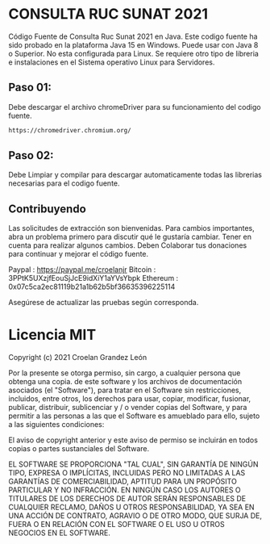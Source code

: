 # CONSULTA RUC SUNAT 2021

Código Fuente de Consulta Ruc Sunat 2021 en Java. Este codigo fuente ha sido probado en la plataforma Java 15 en Windows.
Puede usar con Java 8 o Superior. No esta configurada para Linux. Se requiere otro tipo de libreria e instalaciones en el
Sistema operativo Linux para Servidores.

## Paso 01:

Debe descargar el archivo chromeDriver para su funcionamiento del codigo fuente.

```bash
https://chromedriver.chromium.org/
```

## Paso 02:

Debe Limpiar y compilar para descargar automaticamente todas las librerias necesarias para el codigo fuente.

## Contribuyendo

Las solicitudes de extracción son bienvenidas. Para cambios importantes, abra un problema primero para discutir qué le gustaría cambiar.
Tener en cuenta para realizar algunos cambios. Deben Colaborar tus donaciones para continuar y mejorar el código fuente.

Paypal : https://paypal.me/croelanjr
Bitcoin : 3PPtK5UXzjfEouSjJcE9idXiY1aYVsYbpk
Ethereum : 0x07c5ca2ec81119b21a1b62b5bf36635396225114

Asegúrese de actualizar las pruebas según corresponda.

# Licencia MIT

Copyright (c) 2021 Croelan Grandez León

Por la presente se otorga permiso, sin cargo, a cualquier persona que obtenga una copia.
de este software y los archivos de documentación asociados (el "Software"), para tratar
en el Software sin restricciones, incluidos, entre otros, los derechos
para usar, copiar, modificar, fusionar, publicar, distribuir, sublicenciar y / o vender
copias del Software, y para permitir a las personas a las que el Software es
amueblado para ello, sujeto a las siguientes condiciones:

El aviso de copyright anterior y este aviso de permiso se incluirán en todos
copias o partes sustanciales del Software.

EL SOFTWARE SE PROPORCIONA "TAL CUAL", SIN GARANTÍA DE NINGÚN TIPO, EXPRESA O
IMPLÍCITAS, INCLUIDAS PERO NO LIMITADAS A LAS GARANTÍAS DE COMERCIABILIDAD,
APTITUD PARA UN PROPÓSITO PARTICULAR Y NO INFRACCIÓN. EN NINGÚN CASO
LOS AUTORES O TITULARES DE LOS DERECHOS DE AUTOR SERÁN RESPONSABLES DE CUALQUIER RECLAMO, DAÑOS U OTROS
RESPONSABILIDAD, YA SEA EN UNA ACCIÓN DE CONTRATO, AGRAVIO O DE OTRO MODO, QUE SURJA DE,
FUERA O EN RELACIÓN CON EL SOFTWARE O EL USO U OTROS NEGOCIOS EN EL
SOFTWARE. 